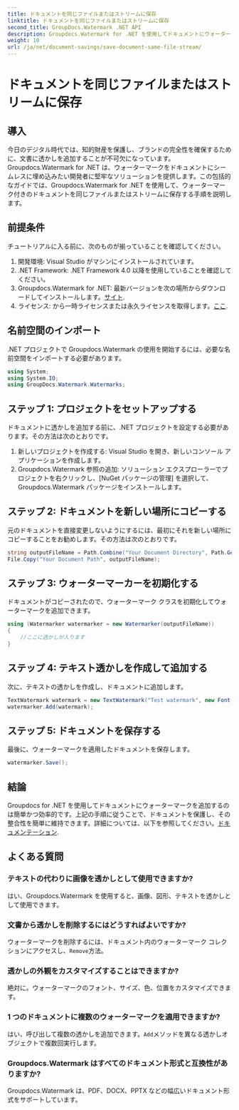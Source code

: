 ```yaml
---
title: ドキュメントを同じファイルまたはストリームに保存
linktitle: ドキュメントを同じファイルまたはストリームに保存
second_title: GroupDocs.Watermark .NET API
description: Groupdocs.Watermark for .NET を使用してドキュメントにウォーターマークを追加する方法を学びます。このガイドでは、文書の保護と整合性を確保するための手順を説明します。
weight: 10
url: /ja/net/document-savings/save-document-same-file-stream/
---
```


# ドキュメントを同じファイルまたはストリームに保存

## 導入
今日のデジタル時代では、知的財産を保護し、ブランドの完全性を確保するために、文書に透かしを追加することが不可欠になっています。 Groupdocs.Watermark for .NET は、ウォーターマークをドキュメントにシームレスに埋め込みたい開発者に堅牢なソリューションを提供します。この包括的なガイドでは、Groupdocs.Watermark for .NET を使用して、ウォーターマーク付きのドキュメントを同じファイルまたはストリームに保存する手順を説明します。
## 前提条件
チュートリアルに入る前に、次のものが揃っていることを確認してください。
1. 開発環境: Visual Studio がマシンにインストールされています。
2. .NET Framework: .NET Framework 4.0 以降を使用していることを確認してください。
3.  Groupdocs.Watermark for .NET: 最新バージョンを次の場所からダウンロードしてインストールします。[サイト](https://releases.groupdocs.com/Watermark/net/).
4. ライセンス: から一時ライセンスまたは永久ライセンスを取得します。[ここ](https://purchase.groupdocs.com/temporary-license/).
## 名前空間のインポート
.NET プロジェクトで Groupdocs.Watermark の使用を開始するには、必要な名前空間をインポートする必要があります。
```csharp
using System;
using System.IO;
using GroupDocs.Watermark.Watermarks;
```
## ステップ 1: プロジェクトをセットアップする
ドキュメントに透かしを追加する前に、.NET プロジェクトを設定する必要があります。その方法は次のとおりです。
1. 新しいプロジェクトを作成する: Visual Studio を開き、新しいコンソール アプリケーションを作成します。
2. Groupdocs.Watermark 参照の追加: ソリューション エクスプローラーでプロジェクトを右クリックし、[NuGet パッケージの管理] を選択して、Groupdocs.Watermark パッケージをインストールします。
## ステップ 2: ドキュメントを新しい場所にコピーする
元のドキュメントを直接変更しないようにするには、最初にそれを新しい場所にコピーすることをお勧めします。その方法は次のとおりです。
```csharp
string outputFileName = Path.Combine("Your Document Directory", Path.GetFileName("Your Document Path"));
File.Copy("Your Document Path", outputFileName);
```
## ステップ 3: ウォーターマーカーを初期化する
ドキュメントがコピーされたので、ウォーターマーク クラスを初期化してウォーターマークを追加できます。
```csharp
using (Watermarker watermarker = new Watermarker(outputFileName))
{
    //ここに透かしが入ります
}
```
## ステップ 4: テキスト透かしを作成して追加する
次に、テキストの透かしを作成し、ドキュメントに追加します。
```csharp
TextWatermark watermark = new TextWatermark("Test watermark", new Font("Arial", 12));
watermarker.Add(watermark);
```
## ステップ 5: ドキュメントを保存する
最後に、ウォーターマークを適用したドキュメントを保存します。
```csharp
watermarker.Save();
```
## 結論
Groupdocs for .NET を使用してドキュメントにウォーターマークを追加するのは簡単かつ効率的です。上記の手順に従うことで、ドキュメントを保護し、その整合性を簡単に維持できます。詳細については、以下を参照してください。[ドキュメンテーション](https://tutorials.groupdocs.com/Watermark/net/).
## よくある質問
### テキストの代わりに画像を透かしとして使用できますか?
はい、Groupdocs.Watermark を使用すると、画像、図形、テキストを透かしとして使用できます。
### 文書から透かしを削除するにはどうすればよいですか?
ウォーターマークを削除するには、ドキュメント内のウォーターマーク コレクションにアクセスし、`Remove`方法。
### 透かしの外観をカスタマイズすることはできますか?
絶対に。ウォーターマークのフォント、サイズ、色、位置をカスタマイズできます。
### 1 つのドキュメントに複数のウォーターマークを適用できますか?
はい、呼び出して複数の透かしを追加できます。`Add`メソッドを異なる透かしオブジェクトで複数回実行します。
### Groupdocs.Watermark はすべてのドキュメント形式と互換性がありますか?
Groupdocs.Watermark は、PDF、DOCX、PPTX などの幅広いドキュメント形式をサポートしています。